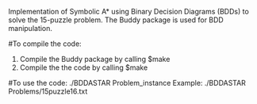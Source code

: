 Implementation of Symbolic A* using Binary Decision Diagrams (BDDs) to solve the 15-puzzle problem.
The Buddy package is used for BDD manipulation.

#To compile the code:

1. Compile the Buddy package by calling $make
2. Compile the the code by calling $make

#To use the code:
./BDDASTAR Problem_instance
Example: ./BDDASTAR Problems/15puzzle16.txt
